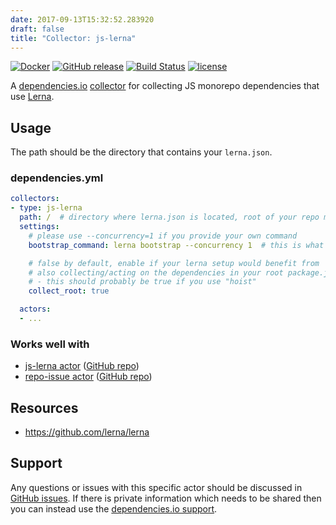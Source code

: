 ```yaml
---
date: 2017-09-13T15:32:52.283920
draft: false
title: "Collector: js-lerna"
---
```


[![Docker](https://img.shields.io/badge/dockerhub-collector--js--lerna-22B8EB.svg)](https://hub.docker.com/r/dependencies/collector-js-lerna/)
[![GitHub release](https://img.shields.io/github/release/dependencies-io/collector-js-lerna.svg)](https://github.com/dependencies-io/collector-js-lerna/releases)
[![Build Status](https://travis-ci.org/dependencies-io/collector-js-lerna.svg?branch=master)](https://travis-ci.org/dependencies-io/collector-js-lerna)
[![license](https://img.shields.io/github/license/dependencies-io/collector-js-lerna.svg)](https://github.com/dependencies-io/collector-js-lerna/blob/master/LICENSE)

A [dependencies.io](https://www.dependencies.io)
[collector](https://www.dependencies.io/docs/collectors/) for collecting JS monorepo dependencies that use [Lerna](https://lernajs.io/).

## Usage

The path should be the directory that contains your `lerna.json`.


### dependencies.yml

```yaml
collectors:
- type: js-lerna
  path: /  # directory where lerna.json is located, root of your repo most likely
  settings:
    # please use --concurrency=1 if you provide your own command
    bootstrap_command: lerna bootstrap --concurrency 1  # this is what is used by default

    # false by default, enable if your lerna setup would benefit from
    # also collecting/acting on the dependencies in your root package.json
    # - this should probably be true if you use "hoist"
    collect_root: true

  actors:
  - ...
```

### Works well with

- [js-lerna actor](https://www.dependencies.io/docs/actors/js-lerna/) ([GitHub repo](https://github.com/dependencies-io/actor-js-lerna/))
- [repo-issue actor](https://www.dependencies.io/docs/actors/repo-issue/) ([GitHub repo](https://github.com/dependencies-io/actor-repo-issue/))

## Resources

- https://github.com/lerna/lerna

## Support

Any questions or issues with this specific actor should be discussed in [GitHub
issues](https://github.com/dependencies-io/collector-js-lerna/issues). If there is
private information which needs to be shared then you can instead use the
[dependencies.io support](https://app.dependencies.io/support).
